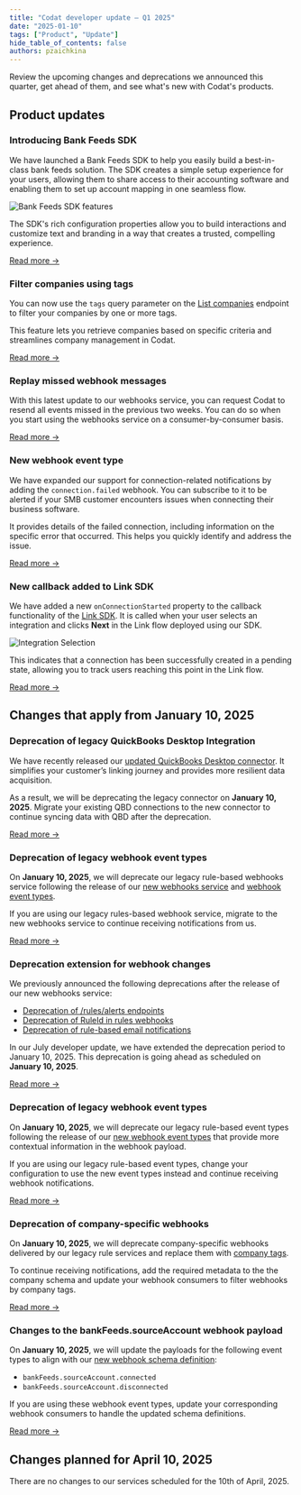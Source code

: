 ```yaml
---
title: "Codat developer update — Q1 2025"
date: "2025-01-10"
tags: ["Product", "Update"]
hide_table_of_contents: false
authors: pzaichkina
---
```


Review the upcoming changes and deprecations we announced this quarter, get ahead of them, and see what's new with Codat's products.

<!--truncate-->

## Product updates

### Introducing Bank Feeds SDK

We have launched a Bank Feeds SDK to help you easily build a best-in-class bank feeds solution. The SDK creates a simple setup experience for your users, allowing them to share access to their accounting software and enabling them to set up account mapping in one seamless flow.

![Bank Feeds SDK features](/img/updates/bank-feeds-bento.png)

The SDK's rich configuration properties allow you to build interactions and customize text and branding in a way that creates a trusted, compelling experience.

[Read more →](/updates/241124-bank-feeds-sdk)

### Filter companies using tags

You can now use the `tags` query parameter on the [List companies](/platform-api#/operations/list-companies) endpoint to filter your companies by one or more tags.

This feature lets you retrieve companies based on specific criteria and streamlines company management in Codat.

[Read more →](/updates/241125-filter-companies-by-tags)

### Replay missed webhook messages

With this latest update to our webhooks service, you can request Codat to resend all events missed in the previous two weeks. You can do so when you start using the webhooks service on a consumer-by-consumer basis.

[Read more →](/updates/241125-webhooks-replay-missed-messages)

### New webhook event type

We have expanded our support for connection-related notifications by adding the `connection.failed` webhook. You can subscribe to it to be alerted if your SMB customer encounters issues when connecting their business software.

It provides details of the failed connection, including information on the specific error that occurred. This helps you quickly identify and address the issue.

[Read more →](/updates/241030-new-connection-failed-webhook)

### New callback added to Link SDK

We have added a new `onConnectionStarted` property to the callback functionality of the [Link SDK](/auth-flow/authorize-embedded-link). It is called when your user selects an integration and clicks **Next** in the Link flow deployed using our SDK.

![Integration Selection](/img/link/integration_selection.png)

This indicates that a connection has been successfully created in a pending state, allowing you to track users reaching this point in the Link flow. 

[Read more →](/updates/241120-onconnectionstarted)

## Changes that apply from January 10, 2025

### Deprecation of legacy QuickBooks Desktop Integration

We have recently released our [updated QuickBooks Desktop connector](/updates/240227-qbd-connector). It simplifies your customer’s linking journey and provides more resilient data acquisition.

As a result, we will be deprecating the legacy connector on **January 10, 2025**. Migrate your existing QBD connections to the new connector to continue syncing data with QBD after the deprecation. 

[Read more →](/updates/240802-deprecation-old-qbd-integration)

### Deprecation of legacy webhook event types

On **January 10, 2025**, we will deprecate our legacy rule-based webhooks service following the release of our [new webhooks service](/updates/240306-new-webhook-service-released) and [webhook event types](/updates/241004-new-webhook-event-types).

If you are using our legacy rules-based webhook service, migrate to the new webhooks service to continue receiving notifications from us.
 
[Read more →](/updates/241004-deprecation-rules-service)

### Deprecation extension for webhook changes

We previously announced the following deprecations after the release of our new webhooks service:
- [Deprecation of /rules/alerts endpoints](/updates/240306-deprecation-rules-alerts)
- [Deprecation of RuleId in rules webhooks](/updates/240320-deprecation-ruleId)
- [Deprecation of rule-based email notifications](/updates/240405-deprecation-rule-based-email-notifications)

In our July developer update, we have extended the deprecation period to January 10, 2025. This deprecation is going ahead as scheduled on **January 10, 2025**.
 
[Read more →](/updates/240704-webhook-deprecation-extension)

### Deprecation of legacy webhook event types
 
On **January 10, 2025**, we will deprecate our legacy rule-based event types following the release of our [new webhook event types](/updates/241004-new-webhook-event-types) that provide more contextual information in the webhook payload. 

If you are using our legacy rule-based event types, change your configuration to use the new event types instead and continue receiving webhook notifications.

[Read more →](/updates/241004-deprecation-legacy-webhook-event-types)

### Deprecation of company-specific webhooks
 
On **January 10, 2025**, we will deprecate company-specific webhooks delivered by our legacy rule services and replace them with [company tags](/updates/240926-introducing-company-tags).
 
To continue receiving notifications, add the required metadata to the the company schema and update your webhook consumers to filter webhooks by company tags.

[Read more →](/updates/241004-deprecation-company-specific-webhooks)

### Changes to the bankFeeds.sourceAccount webhook payload
 
On **January 10, 2025**, we will update the payloads for the following event types to align with our [new webhook schema definition](/updates/241004-new-webhook-event-types):
- `bankFeeds.sourceAccount.connected`
- `bankFeeds.sourceAccount.disconnected`

If you are using these webhook event types, update your corresponding webhook consumers to handle the updated schema definitions. 

[Read more →](/updates/241004-deprecation-bank-feed-source-account-event-types)

## Changes planned for April 10, 2025

There are no changes to our services scheduled for the 10th of April, 2025.